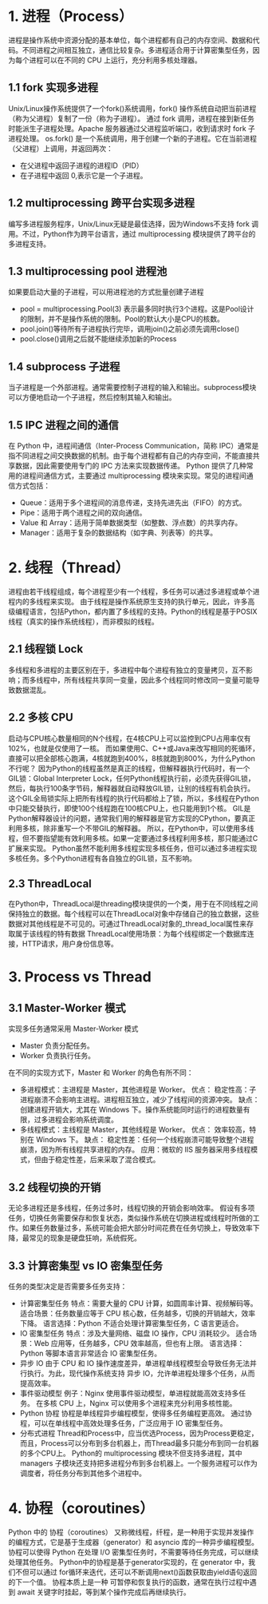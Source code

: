 # 1. 进程（Process）

进程是操作系统中资源分配的基本单位，每个进程都有自己的内存空间、数据和代码。不同进程之间相互独立，通信比较复杂。多进程适合用于计算密集型任务，因为每个进程可以在不同的 CPU 上运行，充分利用多核处理器。

## 1.1 fork 实现多进程

Unix/Linux操作系统提供了一个fork()系统调用，fork() 操作系统自动把当前进程（称为父进程）复制了一份（称为子进程）。
通过 fork 调用，进程在接到新任务时能派生子进程处理。Apache 服务器通过父进程监听端口，收到请求时 fork 子进程处理。
os.fork() 是一个系统调用，用于创建一个新的子进程。它在当前进程（父进程）上调用，并返回两次：

  - 在父进程中返回子进程的进程ID（PID）
  - 在子进程中返回 0,表示它是一个子进程。

## 1.2 multiprocessing 跨平台实现多进程

编写多进程服务程序，Unix/Linux无疑是最佳选择，因为Windows不支持 fork 调用。不过，Python作为跨平台语言，通过 multiprocessing 模块提供了跨平台的多进程支持。

## 1.3 multiprocessing pool 进程池

如果要启动大量的子进程，可以用进程池的方式批量创建子进程

  - pool = multiprocessing.Pool(3) 表示最多同时执行3个进程。这是Pool设计的限制，并不是操作系统的限制。Pool的默认大小是CPU的核数。
  - pool.join()等待所有子进程执行完毕，调用join()之前必须先调用close()
  - pool.close()调用之后就不能继续添加新的Process

## 1.4 subprocess 子进程

当子进程是一个外部进程。通常需要控制子进程的输入和输出。subprocess模块可以方便地启动一个子进程，然后控制其输入和输出。


## 1.5 IPC 进程之间的通信

在 Python 中，进程间通信（Inter-Process Communication，简称 IPC）通常是指不同进程之间交换数据的机制。由于每个进程都有自己的内存空间，不能直接共享数据，因此需要使用专门的 IPC 方法来实现数据传递。
Python 提供了几种常用的进程间通信方式，主要通过 multiprocessing 模块来实现。常见的进程间通信方式包括：

  - Queue：适用于多个进程间的消息传递，支持先进先出（FIFO）的方式。
  - Pipe：适用于两个进程之间的双向通信。
  - Value 和 Array：适用于简单数据类型（如整数、浮点数）的共享内存。
  - Manager：适用于复杂的数据结构（如字典、列表等）的共享。


# 2. 线程（Thread）

进程由若干线程组成，每个进程至少有一个线程，多任务可以通过多进程或单个进程内的多线程来实现。
由于线程是操作系统原生支持的执行单元，因此，许多高级编程语言，包括Python，都内置了多线程的支持。Python的线程是基于POSIX线程（真实的操作系统线程），而非模拟的线程。

## 2.1 线程锁 Lock

多线程和多进程的主要区别在于，多进程中每个进程有独立的变量拷贝，互不影响；而多线程中，所有线程共享同一变量，因此多个线程同时修改同一变量可能导致数据混乱。

## 2.2 多核 CPU

启动与CPU核心数量相同的N个线程，在4核CPU上可以监控到CPU占用率仅有102%，也就是仅使用了一核。
而如果使用C、C++或Java来改写相同的死循环，直接可以把全部核心跑满，4核就跑到400%，8核就跑到800%，为什么Python不行呢？
因为Python的线程虽然是真正的线程，但解释器执行代码时，有一个GIL锁：Global Interpreter Lock，任何Python线程执行前，必须先获得GIL锁，然后，每执行100条字节码，解释器就自动释放GIL锁，让别的线程有机会执行。这个GIL全局锁实际上把所有线程的执行代码都给上了锁，所以，多线程在Python中只能交替执行，即使100个线程跑在100核CPU上，也只能用到1个核。
GIL是Python解释器设计的问题，通常我们用的解释器是官方实现的CPython，要真正利用多核，除非重写一个不带GIL的解释器。
所以，在Python中，可以使用多线程，但不要指望能有效利用多核。如果一定要通过多线程利用多核，那只能通过C扩展来实现。
Python虽然不能利用多线程实现多核任务，但可以通过多进程实现多核任务。多个Python进程有各自独立的GIL锁，互不影响。

## 2.3 ThreadLocal

在Python中，ThreadLocal是threading模块提供的一个类，用于在不同线程之间保持独立的数据。每个线程可以在ThreadLocal对象中存储自己的独立数据，这些数据对其他线程是不可见的。可通过ThreadLocal对象的_thread_local属性来存取属于该线程的特有数据
ThreadLocal使用场景：为每个线程绑定一个数据库连接，HTTP请求，用户身份信息等。


# 3. Process vs Thread

## 3.1 Master-Worker 模式

实现多任务通常采用 Master-Worker 模式

  - Master 负责分配任务。
  - Worker 负责执行任务。

在不同的实现方式下，Master 和 Worker 的角色有所不同：

  - 多进程模式：主进程是 Master，其他进程是 Worker。
    优点： 稳定性高：子进程崩溃不会影响主进程。进程相互独立，减少了线程间的资源冲突。
    缺点：创建进程开销大，尤其在 Windows 下。操作系统能同时运行的进程数量有限，过多进程会影响系统调度。
  - 多线程模式：主线程是 Master，其他线程是 Worker。
    优点： 效率较高，特别在 Windows 下。
    缺点： 稳定性差：任何一个线程崩溃可能导致整个进程崩溃，因为所有线程共享进程的内存。
    应用：微软的 IIS 服务器采用多线程模式，但由于稳定性差，后来采取了混合模式。

## 3.2 线程切换的开销

无论多进程还是多线程，任务过多时，线程切换的开销会影响效率。
假设有多项任务，切换任务需要保存和恢复状态，类似操作系统在切换进程或线程时所做的工作。如果任务数量过多，系统可能会把大部分时间花费在任务切换上，导致效率下降，最常见的现象是硬盘狂响，系统假死。

## 3.3 计算密集型 vs IO 密集型任务

任务的类型决定是否需要多任务支持：
  - 计算密集型任务
    特点：需要大量的 CPU 计算，如圆周率计算、视频解码等。
    适合场景：任务数量应等于 CPU 核心数，任务越多，切换的开销越大，效率下降。
    语言选择：Python 不适合处理计算密集型任务，C 语言更适合。
  - IO 密集型任务
    特点：涉及大量网络、磁盘 IO 操作，CPU 消耗较少。
    适合场景：Web 应用等，任务越多，CPU 效率越高，但也有上限。
    语言选择：Python 等脚本语言非常适合 IO 密集型任务。
  - 异步 IO
    由于 CPU 和 IO 操作速度差异，单进程单线程模型会导致任务无法并行执行。为此，现代操作系统支持 异步 IO，允许单进程处理多个任务，从而提高效率。
  - 事件驱动模型
    例子：Nginx 使用事件驱动模型，单进程就能高效支持多任务。
    在多核 CPU 上，Nginx 可以使用多个进程来充分利用多核性能。
  - Python 协程
    协程是单线程异步编程模型，使得多任务编程更高效。
    通过协程，可以在单线程中高效处理多任务，广泛应用于 IO 密集型任务。
  - 分布式进程
    Thread和Process中，应当优选Process，因为Process更稳定，而且，Process可以分布到多台机器上，而Thread最多只能分布到同一台机器的多个CPU上。
    Python的 multiprocessing 模块不但支持多进程，其中managers 子模块还支持把多进程分布到多台机器上。一个服务进程可以作为调度者，将任务分布到其他多个进程中。


# 4. 协程（coroutines）

Python 中的 协程（coroutines） 又称微线程，纤程，是一种用于实现并发操作的编程方式，它是基于生成器（generator）和 asyncio 库的一种异步编程模型。协程可以使得 Python 在处理 I/O 密集型任务时，不需要等待任务完成，可以继续处理其他任务。
Python中的协程是基于generator实现的，在 generator 中，我们不但可以通过 for循环来迭代，还可以不断调用next()函数获取由yield语句返回的下一个值。
协程本质上是一种 可暂停和恢复执行的函数，通常在执行过程中遇到 await 关键字时挂起，等到某个操作完成后再继续执行。
